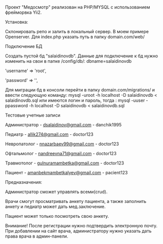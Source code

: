 Проект "Медосмотр" реализован на PHP/MYSQL с использованием фрейморвка Yii2.

Установка: 

Склонировать репо и залить в локальный сервер. В моем примере Openserver. 
Для index.php указать путь в папку domain.com/web/ 

Подключение БД

Создать пустой бд "salaidinovdb". 
Данные для подключение к бд нужно изменить на свои в папке /config/db/: 
dbname=salaidinovdb

'username' => 'root',

'password' => '',

Для миграции бд в консоли перейти в папку domain.com/migrations/ и ввести следующую команду: 
mysql -uroot -h localhost -D salaidinovdb < salaidinovdb.sql
или имеются логин и пароль, тогда : mysql -uuser -ppassword -h localhost -D salaidinovdb < salaidinovdb.sql 

Тестовые учетные записи

Администратор - dsalaidinov@gmail.com - danchik1995

Педиатр - allik274@gmail.com - doctor123

Невропатолог - nnazarbaev99@gmail.com - doctor123

Офтальмолог - nandreevna71@gmail.com - doctor123

Травмотолог - gulnuramambetka@gmail.com - doctor123

Пациент - amanbekmambetkalyev@gmail.com - pacient123

Предназначения: 

Администратор сможет управлять всеми(crud).

Врачи смогут просматривать анкету пациента, а также заполнить анкету и педиатр может дать мед.заключение.

Пациент может только посмотреть свою анкету.

Внимание!
После регистрации нужно подтвердить электронную почту.
При добавлении на сайт врача, администратору нужно указать дать права врача в админ-панели.
